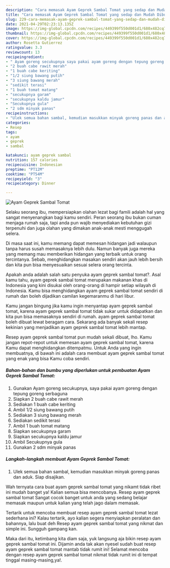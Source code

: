 ```yaml
---
description: "Cara memasak Ayam Geprek Sambal Tomat yang sedap dan Mudah Dibuat"
title: "Cara memasak Ayam Geprek Sambal Tomat yang sedap dan Mudah Dibuat"
slug: 229-cara-memasak-ayam-geprek-sambal-tomat-yang-sedap-dan-mudah-dibuat
date: 2021-04-29T02:23:13.135Z
image: https://img-global.cpcdn.com/recipes/449399f550d001d1/680x482cq70/ayam-geprek-sambal-tomat-foto-resep-utama.jpg
thumbnail: https://img-global.cpcdn.com/recipes/449399f550d001d1/680x482cq70/ayam-geprek-sambal-tomat-foto-resep-utama.jpg
cover: https://img-global.cpcdn.com/recipes/449399f550d001d1/680x482cq70/ayam-geprek-sambal-tomat-foto-resep-utama.jpg
author: Rosetta Gutierrez
ratingvalue: 3.3
reviewcount: 13
recipeingredient:
- " Ayam goreng secukupnya saya pakai ayam goreng dengan tepung goreng serbaguna"
- "2 buah cabe rawit merah"
- "1 buah cabe keriting"
- "1/2 siung bawang putih"
- "3 siung bawang merah"
- "sedikit terasi"
- "1 buah tomat matang"
- "secukupnya garam"
- "secukupnya kaldu jamur"
- "Secukupnya gula"
- "2 sdm minyak panas"
recipeinstructions:
- "Ulek semua bahan sambal, kemudian masukkan minyak goreng panas dan aduk. Siap disajikan."
categories:
- Resep
tags:
- ayam
- geprek
- sambal

katakunci: ayam geprek sambal 
nutrition: 157 calories
recipecuisine: Indonesian
preptime: "PT12M"
cooktime: "PT54M"
recipeyield: "3"
recipecategory: Dinner

---
```



![Ayam Geprek Sambal Tomat](https://img-global.cpcdn.com/recipes/449399f550d001d1/680x482cq70/ayam-geprek-sambal-tomat-foto-resep-utama.jpg)

Selaku seorang ibu, mempersiapkan olahan lezat bagi famili adalah hal yang sangat menyenangkan bagi kamu sendiri. Peran seorang ibu bukan cuman menjaga rumah saja, tapi anda pun wajib menyediakan kebutuhan gizi terpenuhi dan juga olahan yang dimakan anak-anak mesti menggugah selera.

Di masa  saat ini, kamu memang dapat memesan hidangan jadi walaupun tanpa harus susah memasaknya lebih dulu. Namun banyak juga mereka yang memang mau memberikan hidangan yang terbaik untuk orang tercintanya. Sebab, menghidangkan masakan sendiri akan jauh lebih bersih dan kita pun bisa menyesuaikan sesuai selera orang tercinta. 



Apakah anda adalah salah satu penyuka ayam geprek sambal tomat?. Asal kamu tahu, ayam geprek sambal tomat merupakan makanan khas di Indonesia yang kini disukai oleh orang-orang di hampir setiap wilayah di Indonesia. Kamu bisa menghidangkan ayam geprek sambal tomat sendiri di rumah dan boleh dijadikan camilan kegemaranmu di hari libur.

Kamu jangan bingung jika kamu ingin menyantap ayam geprek sambal tomat, karena ayam geprek sambal tomat tidak sukar untuk didapatkan dan kita pun bisa memasaknya sendiri di rumah. ayam geprek sambal tomat boleh dibuat lewat beragam cara. Sekarang ada banyak sekali resep kekinian yang menjadikan ayam geprek sambal tomat lebih mantap.

Resep ayam geprek sambal tomat pun mudah sekali dibuat, lho. Kamu jangan repot-repot untuk memesan ayam geprek sambal tomat, karena Kamu dapat menghidangkan ditempatmu. Untuk Anda yang ingin membuatnya, di bawah ini adalah cara membuat ayam geprek sambal tomat yang enak yang bisa Kamu coba sendiri.

<!--inarticleads1-->

##### Bahan-bahan dan bumbu yang diperlukan untuk pembuatan Ayam Geprek Sambal Tomat:

1. Gunakan  Ayam goreng secukupnya, saya pakai ayam goreng dengan tepung goreng serbaguna
1. Siapkan 2 buah cabe rawit merah
1. Sediakan 1 buah cabe keriting
1. Ambil 1/2 siung bawang putih
1. Sediakan 3 siung bawang merah
1. Sediakan sedikit terasi
1. Ambil 1 buah tomat matang
1. Siapkan secukupnya garam
1. Siapkan secukupnya kaldu jamur
1. Ambil Secukupnya gula
1. Gunakan 2 sdm minyak panas




<!--inarticleads2-->

##### Langkah-langkah membuat Ayam Geprek Sambal Tomat:

1. Ulek semua bahan sambal, kemudian masukkan minyak goreng panas dan aduk. Siap disajikan.




Wah ternyata cara buat ayam geprek sambal tomat yang nikamt tidak ribet ini mudah banget ya! Kalian semua bisa mencobanya. Resep ayam geprek sambal tomat Sangat cocok banget untuk anda yang sedang belajar memasak maupun untuk kalian yang telah jago dalam memasak.

Tertarik untuk mencoba membuat resep ayam geprek sambal tomat lezat sederhana ini? Kalau tertarik, ayo kalian segera menyiapkan peralatan dan bahannya, lalu buat deh Resep ayam geprek sambal tomat yang nikmat dan simple ini. Sungguh gampang kan. 

Maka dari itu, ketimbang kita diam saja, yuk langsung aja bikin resep ayam geprek sambal tomat ini. Dijamin anda tak akan nyesel sudah buat resep ayam geprek sambal tomat mantab tidak rumit ini! Selamat mencoba dengan resep ayam geprek sambal tomat nikmat tidak rumit ini di tempat tinggal masing-masing,ya!.

